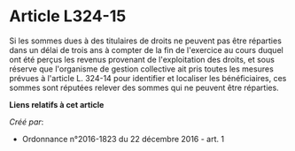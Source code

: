 # Article L324-15

Si les sommes dues à des titulaires de droits ne peuvent pas être réparties dans un délai de trois ans à compter de la fin de
l'exercice au cours duquel ont été perçus les revenus provenant de l'exploitation des droits, et sous réserve que l'organisme
de gestion collective ait pris toutes les mesures prévues à l'article L. 324-14 pour identifier et localiser les
bénéficiaires, ces sommes sont réputées relever des sommes qui ne peuvent être réparties.

**Liens relatifs à cet article**

_Créé par_:

  - Ordonnance n°2016-1823 du 22 décembre 2016 - art. 1
